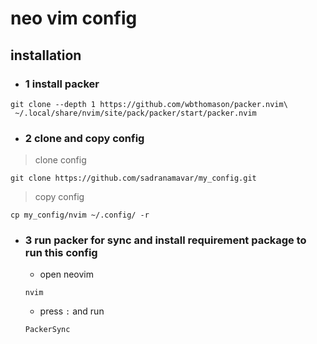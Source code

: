 # neo vim config 

## installation

- ### 1 install packer

``` shell
git clone --depth 1 https://github.com/wbthomason/packer.nvim\
 ~/.local/share/nvim/site/pack/packer/start/packer.nvim
```

- ### 2  clone and copy config
> clone config
``` shell
git clone https://github.com/sadranamavar/my_config.git
```
>copy config
``` shell
cp my_config/nvim ~/.config/ -r
```


- ### 3 run packer for sync and install requirement package to run this config 

     - open neovim 
     ``` shell
     nvim 
     ```

     - press `:` and run 
     ``` shell
     PackerSync
     ```
